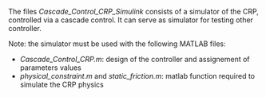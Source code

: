 The files *Cascade_Control_CRP_Simulink* consists of a simulator of the CRP, controlled via a cascade control. 
It can serve as simulator for testing other controller.

Note: the simulator must be used with the following MATLAB files:
  - *Cascade_Control_CRP.m*: design of the controller and assignement of parameters values
  - *physical_constraint.m* and *static_friction.m*: matlab function required to simulate the CRP physics
